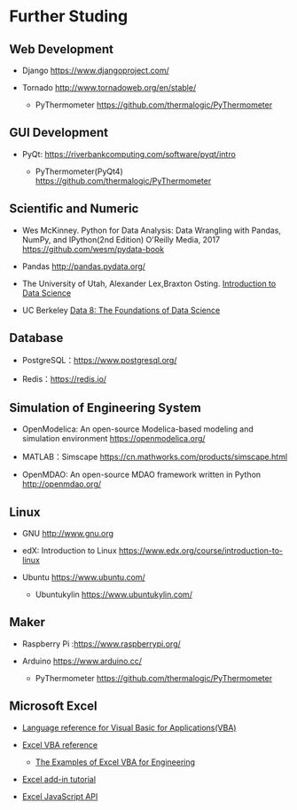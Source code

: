 
# Further Studing 

## Web Development

* Django https://www.djangoproject.com/

* Tornado http://www.tornadoweb.org/en/stable/

     * PyThermometer https://github.com/thermalogic/PyThermometer

## GUI Development

* PyQt: https://riverbankcomputing.com/software/pyqt/intro

     * PyThermometer(PyQt4) https://github.com/thermalogic/PyThermometer

## Scientific and Numeric

* Wes McKinney. Python for Data Analysis: Data Wrangling with Pandas, NumPy, and IPython(2nd Edition) O'Reilly Media, 2017 https://github.com/wesm/pydata-book

* Pandas http://pandas.pydata.org/

* The University of Utah, Alexander Lex,Braxton Osting. [Introduction to Data Science](https://github.com/datascience-course) 

*  UC Berkeley [Data 8: The Foundations of Data Science](http://data8.org/)

## Database

* PostgreSQL：https://www.postgresql.org/

* Redis：https://redis.io/

## Simulation of Engineering System

* OpenModelica: An open-source Modelica-based modeling and simulation environment https://openmodelica.org/

* MATLAB：Simscape https://cn.mathworks.com/products/simscape.html

* OpenMDAO: An open-source MDAO framework written in Python  http://openmdao.org/

## Linux 

* GNU http://www.gnu.org

* edX: Introduction to Linux https://www.edx.org/course/introduction-to-linux

* Ubuntu https://www.ubuntu.com/

     * Ubuntukylin  https://www.ubuntukylin.com/

## Maker 

* Raspberry Pi :https://www.raspberrypi.org/

* Arduino https://www.arduino.cc/

     * PyThermometer https://github.com/thermalogic/PyThermometer

## Microsoft Excel

* [Language reference for Visual Basic for Applications(VBA)](https://docs.microsoft.com/en-us/office/vba/api/overview/language-reference)

* [Excel VBA reference](https://docs.microsoft.com/en-us/office/vba/api/overview/excel)

  * [The Examples of Excel VBA for Engineering](https://github.com/thermalogic/Excel4Engineering)

* [Excel add-in tutorial](https://docs.microsoft.com/en-us/office/dev/add-ins/tutorials/excel-tutorial)

* [Excel JavaScript API]( https://docs.microsoft.com/en-us/office/dev/add-ins/reference/overview/excel-add-ins-reference-overview?view=office-js)

